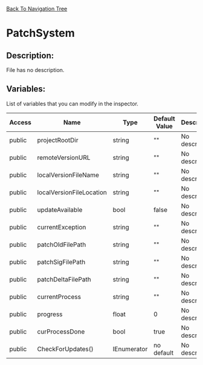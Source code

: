 [Back To Navigation Tree](https://wesleywh.github.io/githubpages/docs/navigation.html)
# PatchSystem

## Description:
File has no description.

## Variables:
List of variables that you can modify in the inspector.

|Access|Name|Type|Default Value|Description|
|---|---|---|---|---|
|public|projectRootDir|string|""|No description.|
|public|remoteVersionURL|string|""|No description.|
|public|localVersionFileName|string|""|No description.|
|public|localVersionFileLocation|string|""|No description.|
|public|updateAvailable|bool|false|No description.|
|public|currentException|string|""|No description.|
|public|patchOldFilePath|string|""|No description.|
|public|patchSigFilePath|string|""|No description.|
|public|patchDeltaFilePath|string|""|No description.|
|public|currentProcess|string|""|No description.|
|public|progress|float|0|No description.|
|public|curProcessDone|bool|true|No description.|
|public|CheckForUpdates()|IEnumerator|no default|No description.|
